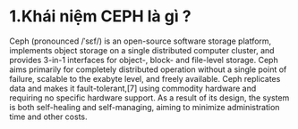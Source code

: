 # 1.Khái niệm CEPH là gì ?
Ceph (pronounced /ˈsɛf/) is an open-source software storage platform, implements object storage on a single distributed computer cluster, and provides 3-in-1 interfaces for object-, block- and file-level storage. Ceph aims primarily for completely distributed operation without a single point of failure, scalable to the exabyte level, and freely available.
Ceph replicates data and makes it fault-tolerant,[7] using commodity hardware and requiring no specific hardware support. As a result of its design, the system is both self-healing and self-managing, aiming to minimize administration time and other costs.
